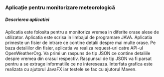 
### Aplicație pentru monitorizare meteorologică
##### Descrierea aplicatiei

Aplicatia este folosita pentru a monitoriza vremea in diferite orase alese de utilizator. Aplicatia este scrisa in limbajul de programare JAVA. Aplicatia primeste un fisier de intrare ce contine detalii despre mai multe orase. Pe baza detaliilor din fisier, aplicatia va realiza request-uri catre API-ul OpenWeatherOrg. Va primi un raspuns de tip JSON ce contine detaliile despre vremea din orasul respectiv. Raspunsul de tip JSON va fi parsat pentru a se extrage informatiile ce ne intereseaza. Interfata grafica este realizata cu ajutorul JavaFX iar testele se fac cu ajutorul Maven.

